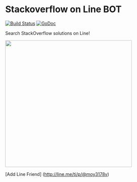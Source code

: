 # Stackoverflow on Line BOT
[![Build Status](https://travis-ci.org/ccjeng/Stackoverflow-LineBot.svg?branch=master)](https://travis-ci.org/ccjeng/Stackoverflow-LineBot)
[![GoDoc](https://godoc.org/github.com/ccjeng/Stackoverflow-LineBot?status.svg)](https://godoc.org/github.com/ccjeng/Stackoverflow-LineBot) 

Search StackOverflow solutions on Line!

<img src="https://2.bp.blogspot.com/-ftcNd8TcsmM/V1KHvGEpKPI/AAAAAAAABzQ/aeqjxRmWXWodUran1I634K19-z06B8pTQCLcB/s1600/screen.png" width="400">

[Add Line Friend] (http://line.me/ti/p/@moy3178v)
